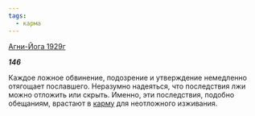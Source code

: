 ```yaml
---
tags:
  - карма
---
```

[Агни-Йога 1929г](https://127.0.0.1:4002/agni/1929)

___146___

Каждое ложное обвинение, подозрение и утверждение немедленно отягощает пославшего. Неразумно надеяться, что последствия лжи можно отложить или скрыть. Именно, эти последствия, подобно обещаниям, врастают в [карму](../../../tags/#карма) для неотложного изживания.